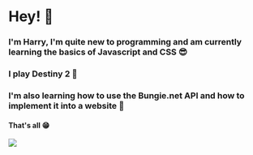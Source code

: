 # Hey! 👋

### I'm Harry, I'm quite new to programming and am currently learning the basics of Javascript and CSS 😎
### I play Destiny 2 🤪
### I'm also learning how to use the Bungie.net API and how to implement it into a website 🤔

#### That's all 😁

![](https://komarev.com/ghpvc/?username=HarrySpce&color=f5844b)
